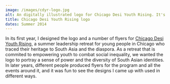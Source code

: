 ```yaml
---
image: /images/cdyr-logo.jpg
alt: An digitally illustrated logo for Chicago Desi Youth Rising. It's a burgundy circle with rusty orange swirls circling the perimeter. Inside the circle are four silhouetted South Asian figures. Below the figure says "CDRY, Chicago Desi Youth Rising."
title: Chicago Desi Youth Rising logo
dates: Summer 2014
---
```

In its first year, I designed the logo and a number of flyers for [Chicago Desi Youth Rising](http://chicagodesiyouthrising.wordpress.com), a summer leadership retreat for young people in Chicago who traced their heritage to South Asia and the diaspora. As a retreat that is commited to empowering youth to combat social inequality, we wanted the logo to portray a sense of power and the diversity of South Asian identities. In later years, different people produced flyers for the program and all the events around it, and it was fun to see the designs I came up with used in different ways.
